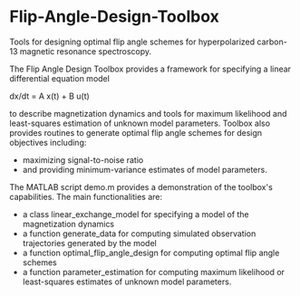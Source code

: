 Flip-Angle-Design-Toolbox
=========================

Tools for designing optimal flip angle schemes for hyperpolarized carbon-13 magnetic resonance spectroscopy. 

The Flip Angle Design Toolbox provides a framework for specifying a linear differential equation model 

dx/dt = A x(t) + B u(t) 

to describe magnetization dynamics and tools for maximum likelihood and least-squares estimation of unknown model parameters. Toolbox also provides routines to generate optimal flip angle schemes for design objectives including: 
* maximizing signal-to-noise ratio 
* and providing minimum-variance estimates of model parameters. 

The MATLAB script demo.m provides a demonstration of the toolbox's capabilities. The main functionalities are:
* a class linear_exchange_model for specifying a model of the magnetization dynamics 
* a function generate_data for computing simulated observation trajectories generated by the model 
* a function optimal_flip_angle_design for computing optimal flip angle schemes 
* a function parameter_estimation for computing maximum likelihood or least-squares estimates of unknown model parameters. 

